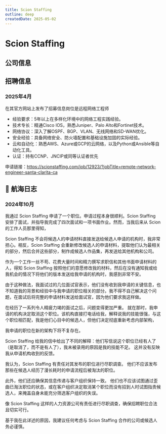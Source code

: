 ```yaml
---
title: Scion Staffing
outline: deep
createdDate: 2025-05-02
---
```


# Scion Staffing

## 公司信息

<StaffingCompanyTable companyJsonFileName="scion-staffing"/>

## 招聘信息

### 2025年4月

在其官方网站上发布了招募信息岗位是远程网络工程师

- 经验要求：5年以上在多样化环境中的网络工程实践经验。
- 技术专长：精通Cisco IOS，熟悉Juniper、Palo Alto和Fortinet技术。
- 网络协议：深入了解OSPF、BGP、VLAN、无线网络和SD-WAN优化。
- 安全经验：具备网络安全、防火墙配置和基础设施加固的实际经验。
- 云和自动化：熟悉AWS、Azure或GCP的云网络，以及Python或Ansible等自动化工具。
- 认证：持有CCNP、JNCIP或同等认证者优先

申请链接：https://scionstaffing.com/job/12923/?jobTitle=remote-network-engineer-santa-clarita-ca

## 🚢 航海日志
### 2024年10月

我通过 Scion Staffing 申请了一个职位。申请过程本身很顺利。Scion Staffing 安排了面试，并指导我完成了四次面试和一项书面作业。然而，当我后来从 Scion 的工作人员那里得知，

Scion Staffing 不会将候选人的申请材料直接发送给候选人申请的机构时，我非常担心。相反，Scion Staffing 会重新修改候选人的申请材料，提取他们认为最相关的部分，然后合并这些部分，制作成候选人作品集，再发送给其他机构和公司。

作为一个工作一丝不苟、花费大量时间和精力撰写求职信和其他书面申请材料的人，得知 Scion Staffing 按照他们的意愿修改我的材料，然后在没有通知我或给我机会的情况下将他们的版本发送给我申请的机构时，我感到非常不安。

由于这种做法，我面试过的几位面试官表示，他们没有收到我申请的关键信息，也不知道我的背景和经验中与我申请的职位相关的部分。我不得不自己解决这个问题，在面试后将完整的申请材料发送给面试官，因为他们要求我这样做。

在经历了一系列令人精疲力竭的面试之后，问题变得更加严重。
就在那时，我申请的机构决定取消这个职位。该机构直接打电话给我，解释说我的技能很强，与这个职位相匹配，我是他们心目中的候选人，但他们决定彻底重新考虑内部架构，

我申请的职位在新的架构下将不复存在。

Scion Staffing 给我的信中给出了不同的解释：他们写信说这个职位已经有人了（是取消了，而不是有人了），我未被录用的原因是我的技能不足。
这并没有反映我从申请机构收到的反馈。

我认为，Scion Staffing 有责任对其发布的职位进行尽职调查。
他们不应该发布那些在候选人经历了漫长耗时的申请流程后被淘汰的职位。

此外，他们还应确保其信息传递与客户组织保持一致。
他们也不应该试图通过歪曲已淘汰职位的状态，或在客户组织决定取消某个职位而没有招到人时试图指责候选人，来掩盖自身未能充分筛选客户组织的失误。

像 Scion Staffing 这样的人力资源公司有责任进行尽职调查，确保招聘职位合法且切实可行。

基于我在此详述的原因，我建议任何考虑与 Scion Staffing 合作的公司或候选人务必谨慎。
